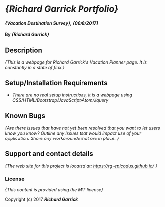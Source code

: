 # _{Richard Garrick Portfolio}_

#### _{Vacation Destination Survey}, {06/8/2017}_

#### By _**{Richard Garrick}**_

## Description

_{This is a webpage for Richard Garrick's Vacation Planner page.  It is constantly in a state of flux.}_

## Setup/Installation Requirements

* _There are no real setup instructions, it is a webpage using CSS/HTML/Bootstrap/JavaScript/Atom/Jquery_

## Known Bugs

_{Are there issues that have not yet been resolved that you want to let users know you know?  Outline any issues that would impact use of your application.  Share any workarounds that are in place. }_

## Support and contact details

_{The web site for this project is located at: https://rg-epicodus.github.io/ }_

### License

*{This content is provided using the MIT license}*

Copyright (c) 2017 **_Richard Garrick_**
